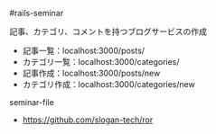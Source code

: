 #rails-seminar

記事、カテゴリ、コメントを持つブログサービスの作成

- 記事一覧：localhost:3000/posts/
- カテゴリ一覧：localhost:3000/categories/
- 記事作成：localhost:3000/posts/new
- カテゴリ作成：localhost:3000/categories/new

seminar-file
- https://github.com/slogan-tech/ror
